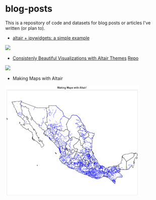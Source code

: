 # blog-posts
This is a repository of code and datasets for blog posts or articles I've written (or plan to).


* [altair + ipywidgets: a simple example](https://medium.com/@chekos/altair-and-ipywidgets-a-simple-example-f61269c72c02)

<img src="https://cdn-images-1.medium.com/max/800/1*MMWmd7o1KKF-ml60f4Te1w.gif" height = 350>

* [Consistenly Beautiful Visualizations with Altair Themes](https://towardsdatascience.com/consistently-beautiful-visualizations-with-altair-themes-c7f9f889602) [Repo](https://github.com/Chekos/altair_themes_blog)

<img src="https://pbs.twimg.com/media/DpAMN56U0AEmrYi.jpg" height = 350>

* Making Maps with Altair


<img src="making maps with altair/figures/final/making_maps_with_altair.png" height = 350>
